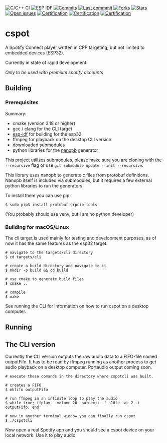 ![C/C++ CI](https://github.com/feelfreelinux/cspot/workflows/C/C++%20CI/badge.svg)
![ESP IDF](https://github.com/feelfreelinux/cspot/workflows/ESP%20IDF/badge.svg)
[![Commits](https://badgen.net/github/commits/feelfreelinux/cspot?color=red)](https://github.com/feelfreelinux/cspot)
[![Last commmit](https://badgen.net/github/last-commit/feelfreelinux/cspot?color=orange)](https://github.com/feelfreelinux/cspot)
[![Forks](https://badgen.net/github/forks/feelfreelinux/cspot?color=yellow)](https://github.com/feelfreelinux/cspot)
[![Stars](https://badgen.net/github/stars/feelfreelinux/cspot?color=green)](https://github.com/feelfreelinux/cspot)
[![Open issues](https://badgen.net/github/open-issues/feelfreelinux/cspot?color=blue)](https://github.com/feelfreelinux/cspot)
[![Certification](https://badgen.net/badge/Stary%20Filipa/certified?color=purple)](https://github.com/feelfreelinux/cspot)
[![Certification](https://badgen.net/badge/Memory%20leaks/yes)](https://github.com/feelfreelinux/cspot)
[![Certification](https://badgen.net/badge/Sasin/stole%2070%20mln%20PLN)](https://github.com/feelfreelinux/cspot)



# cspot

A Spotify Connect player written in CPP targeting, but not limited to embedded devices (ESP32).

Currently in state of rapid development.

*Only to be used with premium spotify accounts*

## Building

### Prerequisites

Summary:

- cmake (version 3.18 or higher)
- gcc / clang for the CLI target
- [esp-idf](https://github.com/espressif/esp-idf) for building for the esp32
- ffmpeg for playback on the desktop CLI version
- downloaded submodules
- python libraries for the [nanopb](https://github.com/nanopb/nanopb) generator

This project utilizes submodules, please make sure you are cloning with the `--recursive` flag or use `git submodule update --init --recursive`.

This library uses nanopb to generate c files from protobuf definitions. Nanopb itself is included via submodules, but it requires a few external python libraries to run the generators.

To install them you can use pip:

```shell
$ sudo pip3 install protobuf grpcio-tools
```

(You probably should use venv, but I am no python developer)

### Building for macOS/Linux

The cli target is used mainly for testing and development purposes, as of now it has the same features as the esp32 target.

```shell
# navigate to the targets/cli directory
$ cd targets/cli

# create a build directory and navigate to it
$ mkdir -p build && cd build

# use cmake to generate build files
$ cmake ..

# compile
$ make 
```
See running the CLI for information on how to run cspot on a desktop computer.

## Running

## The CLI version

Currently the CLI version outputs the raw audio data to a FIFO-file named outputFifo. It has to be read by ffmpeg running as another process to get audio playback on a desktop computer. Portaudio output coming soon.

```shell
# execute these comands in the directory where cspotcli was built.

# creates a FIFO
$ mkfifo outputFifo

# run ffmpeg in an infinite loop to play the audio
$ while true; ffplay  -volume 20 -autoexit -f s16le -ac 2 -i outputFifo; end

# now in another terminal window you can finally run cspot
$ ./cspotcli

```

Now open a real Spotify app and you should see a cspot device on your local network. Use it to play audio.



